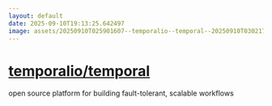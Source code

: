 ```yaml
---
layout: default
date: 2025-09-10T19:13:25.642497
image: assets/20250910T025901607--temporalio--temporal--20250910T030217582--cropped.png
---
```


# [temporalio/temporal](https://github.com/temporalio/temporal)

open source platform for building fault-tolerant, scalable workflows
